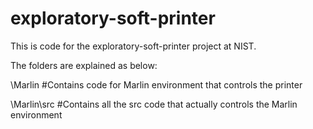 # exploratory-soft-printer

This is code for the exploratory-soft-printer project at NIST.

The folders are explained as below:

\Marlin #Contains code for Marlin environment that controls the printer

\Marlin\src #Contains all the src code that actually controls the Marlin environment
